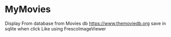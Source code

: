 # MyMovies
Display From database from Movies db
https://www.themoviedb.org
save in sqlite when click Like 
using FrescoImageViewer
